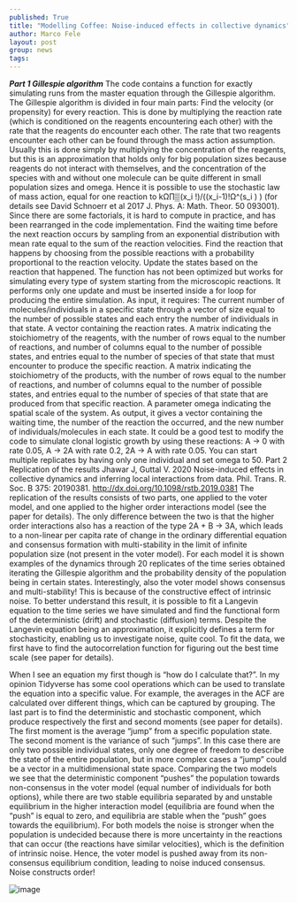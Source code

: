 ```yaml
---
published: True
title: "Modelling Coffee: Noise-induced effects in collective dynamics"
author: Marco Fele
layout: post
group: news
tags: 
---
```


***Part 1 Gillespie algorithm***
The code contains a function for exactly simulating runs from the master equation through the Gillespie algorithm. The Gillespie algorithm is divided in four main parts: 
	Find the velocity (or propensity) for every reaction. This is done by multiplying the reaction rate (which is conditioned on the reagents encountering each other) with the rate that the reagents do encounter each other. The rate that two reagents encounter each other can be found through the mass action assumption. Usually this is done simply by multiplying the concentration of the reagents, but this is an approximation that holds only for big population sizes because reagents do not interact with themselves, and the concentration of the species with and without one molecule can be quite different in small population sizes and omega. Hence it is possible to use the stochastic law of mass action, equal for one reaction to kΩ∏▒(x_i !)/((x_i-1)!Ω^(s_i ) ) (for details see David Schnoerr et al 2017 J. Phys. A: Math. Theor. 50 093001). Since there are some factorials, it is hard to compute in practice, and has been rearranged in the code implementation.
	Find the waiting time before the next reaction occurs by sampling from an exponential distribution with mean rate equal to the sum of the reaction velocities. 
	Find the reaction that happens by choosing from the possible reactions with a probability proportional to the reaction velocity.
	Update the states based on the reaction that happened.
The function has not been optimized but works for simulating every type of system starting from the microscopic reactions. It performs only one update and must be inserted inside a for loop for producing the entire simulation. As input, it requires:
	The current number of molecules/individuals in a specific state through a vector of size equal to the number of possible states and each entry the number of individuals in that state.
	A vector containing the reaction rates.
	A matrix indicating the stoichiometry of the reagents, with the number of rows equal to the number of reactions, and number of columns equal to the number of possible states, and entries equal to the number of species of that state that must encounter to produce the specific reaction. 
	A matrix indicating the stoichiometry of the products, with the number of rows equal to the number of reactions, and number of columns equal to the number of possible states, and entries equal to the number of species of that state that are produced from that specific reaction. 
	A parameter omega indicating the spatial scale of the system.
As output, it gives a vector containing the waiting time, the number of the reaction the occurred, and the new number of individuals/molecules in each state.
It could be a good test to modify the code to simulate clonal logistic growth by using these reactions: A -> 0 with rate 0.05, A -> 2A with rate 0.2, 2A -> A with rate 0.05. You can start multiple replicates by having only one individual and set omega to 50.
Part 2 Replication of the results Jhawar J, Guttal V. 2020 Noise-induced effects in collective dynamics and inferring local interactions from data. Phil. Trans. R. Soc. B 375: 20190381. http://dx.doi.org/10.1098/rstb.2019.0381
The replication of the results consists of two parts, one applied to the voter model, and one applied to the higher order interactions model (see the paper for details). The only difference between the two is that the higher order interactions also has a reaction of the type 2A + B -> 3A, which leads to a non-linear per capita rate of change in the ordinary differential equation and consensus formation with multi-stability in the limit of infinite population size (not present in the voter model).  For each model it is shown examples of the dynamics through 20 replicates of the time series obtained iterating the Gillespie algorithm and the probability density of the population being in certain states. Interestingly, also the voter model shows consensus and multi-stability! This is because of the constructive effect of intrinsic noise. To better understand this result, it is possible to fit a Langevin equation to the time series we have simulated and find the functional form of the deterministic (drift) and stochastic (diffusion) terms. Despite the Langevin equation being an approximation, it explicitly defines a term for stochasticity, enabling us to investigate noise, quite cool.
To fit the data, we first have to find the autocorrelation function for figuring out the best time scale (see paper for details). 
 
When I see an equation my first though is “how do I calculate that?”. In my opinion Tidyverse has some cool operations which can be used to translate the equation into a specific value. For example, the averages in the ACF are calculated over different things, which can be captured by grouping. 
The last part is to find the deterministic and stochastic component, which produce respectively the first and second moments (see paper for details). The first moment is the average “jump” from a specific population state. The second moment is the variance of such “jumps”. In this case there are only two possible individual states, only one degree of freedom to describe the state of the entire population, but in more complex cases a “jump” could be a vector in a multidimensional state space.
Comparing the two models we see that the deterministic component “pushes” the population towards non-consensus in the voter model (equal number of individuals for both options), while there are two stable equilibria separated by and unstable equilibrium in the higher interaction model (equilibria are found when the “push” is equal to zero, and equilibria are stable when the “push” goes towards the equilibrium). For both models the noise is stronger when the population is undecided because there is more uncertainty in the reactions that can occur (the reactions have similar velocities), which is the definition of intrinsic noise. Hence, the voter model is pushed away from its non-consensus equilibrium condition, leading to noise induced consensus. Noise constructs order!

![image](https://github.com/computational-ecology-lab/computational-ecology-lab.github.io/assets/155459202/a1518344-331a-43a4-b73c-c322c93c9e04)
